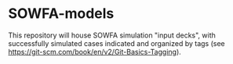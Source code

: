 # SOWFA-models
This repository will house SOWFA simulation "input decks", with successfully simulated cases indicated and organized by tags (see https://git-scm.com/book/en/v2/Git-Basics-Tagging). 
